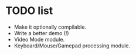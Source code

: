 # TODO list

- Make it optionally compilable.
- Write a better demo (!)
- Video Mode module.
- Keyboard/Mouse/Gamepad processing module.
